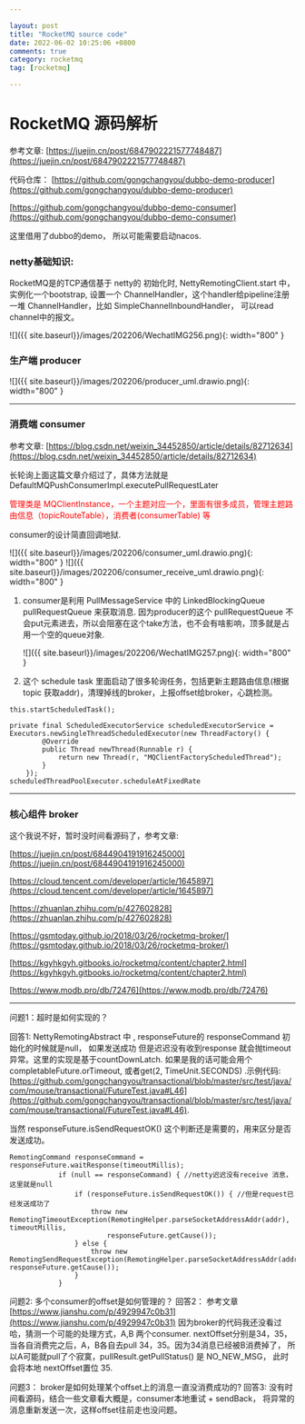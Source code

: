 ```yaml
---

layout: post
title: "RocketMQ source code"
date: 2022-06-02 10:25:06 +0800
comments: true
category: rocketmq
tag: [rocketmq]

---
```


# RocketMQ 源码解析

参考文章: [https://juejin.cn/post/6847902221577748487](https://juejin.cn/post/6847902221577748487)

代码仓库： [https://github.com/gongchangyou/dubbo-demo-producer](https://github.com/gongchangyou/dubbo-demo-producer)

[https://github.com/gongchangyou/dubbo-demo-consumer](https://github.com/gongchangyou/dubbo-demo-consumer)

这里借用了dubbo的demo， 所以可能需要启动nacos. 





### netty基础知识:
RocketMQ是的TCP通信基于 netty的
初始化时, NettyRemotingClient.start 中， 实例化一个bootstrap, 设置一个 ChannelHandler，这个handler给pipeline注册一堆 ChannelHandler，比如 SimpleChannelInboundHandler， 可以read channel中的报文。

![]({{ site.baseurl}}/images/202206/WechatIMG256.png){: width="800" }

### 生产端 producer
![]({{ site.baseurl}}/images/202206/producer_uml.drawio.png){: width="800" }

---
### 消费端 consumer

参考文章: [https://blog.csdn.net/weixin_34452850/article/details/82712634](https://blog.csdn.net/weixin_34452850/article/details/82712634)

长轮询上面这篇文章介绍过了，具体方法就是 DefaultMQPushConsumerImpl.executePullRequestLater

<font color="red">管理类是 MQClientInstance，一个主题对应一个，里面有很多成员，管理主题路由信息（topicRouteTable），消费者(consumerTable) 等 </font>


consumer的设计简直回调地狱.



![]({{ site.baseurl}}/images/202206/consumer_uml.drawio.png){: width="800" } 
![]({{ site.baseurl}}/images/202206/consumer_receive_uml.drawio.png){: width="800" } 



1.  consumer是利用 PullMessageService 中的 LinkedBlockingQueue<PullRequest> pullRequestQueue 来获取消息. 因为producer的这个 pullRequestQueue 不会put元素进去，所以会阻塞在这个take方法，也不会有啥影响，顶多就是占用一个空的queue对象.

    ![]({{ site.baseurl}}/images/202206/WechatIMG257.png){: width="800" }



2.   这个 schedule task 里面启动了很多轮询任务，包括更新主题路由信息(根据topic 获取addr)，清理掉线的broker，上报offset给broker，心跳检测。

```
this.startScheduledTask();

private final ScheduledExecutorService scheduledExecutorService = Executors.newSingleThreadScheduledExecutor(new ThreadFactory() {
        @Override
        public Thread newThread(Runnable r) {
            return new Thread(r, "MQClientFactoryScheduledThread");
        }
    });
scheduledThreadPoolExecutor.scheduleAtFixedRate
```

---

### 核心组件 broker 
这个我说不好，暂时没时间看源码了，参考文章:

[https://juejin.cn/post/6844904191916245000](https://juejin.cn/post/6844904191916245000)

[https://cloud.tencent.com/developer/article/1645897](https://cloud.tencent.com/developer/article/1645897)

[https://zhuanlan.zhihu.com/p/427602828](https://zhuanlan.zhihu.com/p/427602828)

[https://gsmtoday.github.io/2018/03/26/rocketmq-broker/](https://gsmtoday.github.io/2018/03/26/rocketmq-broker/)

[https://kgyhkgyh.gitbooks.io/rocketmq/content/chapter2.html](https://kgyhkgyh.gitbooks.io/rocketmq/content/chapter2.html)

[https://www.modb.pro/db/72476](https://www.modb.pro/db/72476)

---

问题1：超时是如何实现的？

回答1:  NettyRemotingAbstract 中 ,  responseFuture的 responseCommand 初始化的时候就是null， 如果发送成功 但是迟迟没有收到response 就会抛timeout异常。这里的实现是基于countDownLatch. 如果是我的话可能会用个 completableFuture.orTimeout, 或者get(2, TimeUnit.SECONDS)  .示例代码:
[https://github.com/gongchangyou/transactional/blob/master/src/test/java/com/mouse/transactional/FutureTest.java#L46](https://github.com/gongchangyou/transactional/blob/master/src/test/java/com/mouse/transactional/FutureTest.java#L46). 

当然  responseFuture.isSendRequestOK() 这个判断还是需要的，用来区分是否发送成功。

```
RemotingCommand responseCommand = responseFuture.waitResponse(timeoutMillis);
            if (null == responseCommand) { //netty迟迟没有receive 消息，这里就是null
                if (responseFuture.isSendRequestOK()) { //但是request已经发送成功了
                    throw new RemotingTimeoutException(RemotingHelper.parseSocketAddressAddr(addr), timeoutMillis,
                        responseFuture.getCause());
                } else {
                    throw new RemotingSendRequestException(RemotingHelper.parseSocketAddressAddr(addr), responseFuture.getCause());
                }
            }
```

问题2:  多个consumer的offset是如何管理的？
回答2： 参考文章 [https://www.jianshu.com/p/4929947c0b31](https://www.jianshu.com/p/4929947c0b31)  因为broker的代码我还没看过哈，猜测一个可能的处理方式，A,B 两个consumer. nextOffset分别是34，35， 当各自消费完之后，A，B各自去pull 34，35。因为34消息已经被B消费掉了， 所以A可能就pull了个寂寞，pullResult.getPullStatus() 是 NO_NEW_MSG， 此时会将本地 nextOffset置位 35. 

问题3： broker是如何处理某个offset上的消息一直没消费成功的?
回答3:    没有时间看源码，结合一些文章看大概是，consumer本地重试 + sendBack， 将异常的消息重新发送一次，这样offset往前走也没问题。
